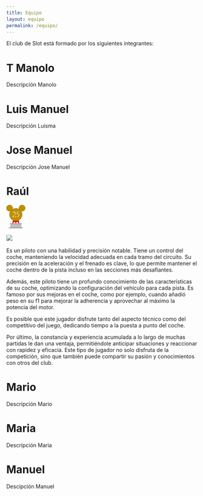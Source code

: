 ```yaml
---
title: Equipo
layout: equipo
permalink: /equipo/
---
```


El club de Slot está formado por los siguientes integrantes:

# T Manolo 

Descripción Manolo


# Luis Manuel

Descripción Luisma


# Jose Manuel

Descripción Jose Manuel


# Raúl 
<img src="../docs/images/trofeo25.png" width="50" height="62">

![](../docs/images/equipo_01.jpeg)

Es un piloto con una habilidad y precisión notable. Tiene un control del coche, manteniendo la velocidad adecuada en cada tramo del circuito. Su precisión en la aceleración y el frenado es clave, lo que permite mantener el coche dentro de la pista incluso en las secciones más desafiantes.

Además, este piloto tiene un profundo conocimiento de las características de su coche, optimizando la configuración del vehículo para cada pista. Es famoso por sus mejoras en el coche, como por ejemplo, cuando añadió peso en su f1 para mejorar la adherencia y aprovechar al máximo la potencia del motor.

Es posible que este jugador disfrute tanto del aspecto técnico como del competitivo del juego, dedicando tiempo a la puesta a punto del coche.

Por último, la constancia y experiencia acumulada a lo largo de muchas partidas le dan una ventaja, permitiéndole anticipar situaciones y reaccionar con rapidez y eficacia. Este tipo de jugador no solo disfruta de la competición, sino que también puede compartir su pasión y conocimientos con otros del club.


# Mario

Descripción Mario

# Maria

Descripción Maria

# Manuel

Descipción Manuel
